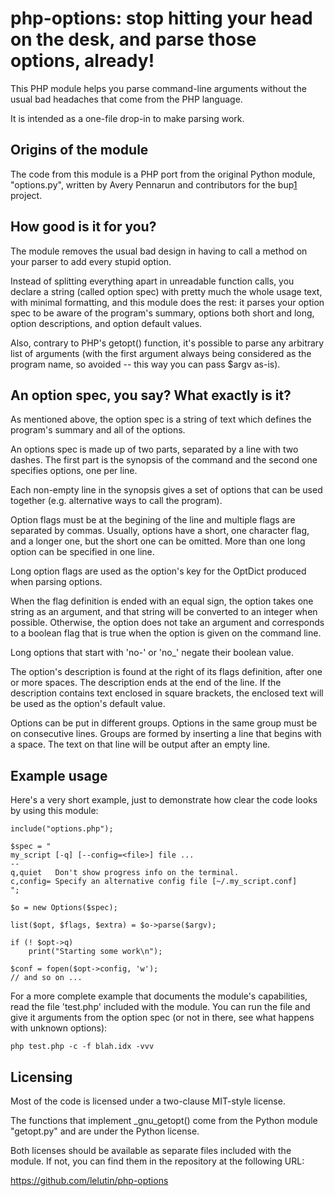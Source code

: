 
php-options: stop hitting your head on the desk, and parse those options, already!
==================================================================================

This PHP module helps you parse command-line arguments without the usual bad
headaches that come from the PHP language.

It is intended as a one-file drop-in to make parsing work.

Origins of the module
---------------------

The code from this module is a PHP port from the original Python module,
"options.py", written by Avery Pennarun and contributors for the bup[1] project.

[1]:https://github.com/apenwarr/bup/

How good is it for you?
-----------------------

The module removes the usual bad design in having to call a method on your
parser to add every stupid option.

Instead of splitting everything apart in unreadable function calls, you declare
a string (called option spec) with pretty much the whole usage text, with
minimal formatting, and this module does the rest: it parses your option spec
to be aware of the program's summary, options both short and long, option
descriptions, and option default values.

Also, contrary to PHP's getopt() function, it's possible to parse any arbitrary
list of arguments (with the first argument always being considered as the
program name, so avoided -- this way you can pass $argv as-is).

An option spec, you say? What exactly is it?
--------------------------------------------

As mentioned above, the option spec is a string of text which defines the
program's summary and all of the options.

An options spec is made up of two parts, separated by a line with two dashes.
The first part is the synopsis of the command and the second one specifies
options, one per line.

Each non-empty line in the synopsis gives a set of options that can be used
together (e.g. alternative ways to call the program).

Option flags must be at the begining of the line and multiple flags are
separated by commas. Usually, options have a short, one character flag, and a
longer one, but the short one can be omitted. More than one long option can be
specified in one line.

Long option flags are used as the option's key for the OptDict produced when
parsing options.

When the flag definition is ended with an equal sign, the option takes
one string as an argument, and that string will be converted to an
integer when possible. Otherwise, the option does not take an argument
and corresponds to a boolean flag that is true when the option is
given on the command line.

Long options that start with 'no-' or 'no\_' negate their boolean value.

The option's description is found at the right of its flags definition, after
one or more spaces. The description ends at the end of the line. If the
description contains text enclosed in square brackets, the enclosed text will
be used as the option's default value.

Options can be put in different groups. Options in the same group must be on
consecutive lines. Groups are formed by inserting a line that begins with a
space. The text on that line will be output after an empty line.

Example usage
-------------

Here's a very short example, just to demonstrate how clear the code looks by
using this module:

    include("options.php");
    
    $spec = "
    my_script [-q] [--config=<file>] file ...
    --
    q,quiet   Don't show progress info on the terminal.
    c,config= Specify an alternative config file [~/.my_script.conf]
    ";
    
    $o = new Options($spec);
    
    list($opt, $flags, $extra) = $o->parse($argv);
    
    if (! $opt->q)
        print("Starting some work\n");
    
    $conf = fopen($opt->config, 'w');
    // and so on ...

For a more complete example that documents the module's capabilities, read the
file 'test.php' included with the module. You can run the file and give it
arguments from the option spec (or not in there, see what happens with unknown
options):

    php test.php -c -f blah.idx -vvv

Licensing
---------

Most of the code is licensed under a two-clause MIT-style license.

The functions that implement \_gnu\_getopt() come from the Python module
"getopt.py" and are under the Python license.

Both licenses should be available as separate files included with the module.
If not, you can find them in the repository at the following URL:

https://github.com/lelutin/php-options

